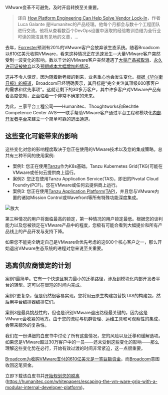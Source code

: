 <!--
title: 平台工程助您摆脱供应商锁定
cover: https://cdn.thenewstack.io/media/2024/02/000ab88a-exit-1024x576.jpg
-->

VMware变革不可避免，及时开启转换至关重要。

> 译自 [How Platform Engineering Can Help Solve Vendor Lock-In](https://thenewstack.io/want-to-escape-vmware-exit-with-platform-engineering/)，作者 Luca Galante 是Humanitec的产品经理。他每个月都会与数十个工程团队进行交流。他将从查看数百个DevOps设置中汲取的经验教训总结为全行业可读的简洁且有见地的文章，...

去年，[Forrester](https://www.forrester.com/blogs/predictions-2024-technology-infrastructure/)预测有20%的VMware客户会放弃该生态系统。随着Broadcom以610亿美元收购VMware，看来这种情况正在迅速发生—大量VMware客户突然受到一波变化的影响。数以千计的VMware客户突然遭遇了[大量产品被取消](https://www.thestack.technology/vmware-is-killing-off-56-products-including-vsphere-hypervisor-and-nsx/)、[永久许可证被放弃](https://redresscompliance.com/broadcom-vmware-licensing-and-subscription-changes-explained/)以及[预期成本大幅增加的情况](https://www.forbes.com/sites/stevemcdowell/2023/12/21/why-your-costs-may-go-up-with-vmwares-cheaper-new-bundles/)。

这并不令人惊讶，因为随着新老板的到来，业务重心也会发生变化。[根据《华尔街日报》的报道](https://www.wsj.com/articles/broadcoms-vmware-overhaul-draws-attention-of-cios-c76998b6)，Broadcom已经明确表示，其目标是“完全关注其顶级600家客户的需求和优先事项”。这就让剩下的30多万客户，其中许多客户对VMware产品有着高度依赖，正面临着一个非常不确定的未来。

为此，三家平台工程公司——Humanitec、Thoughtworks和Bechtle Competence Center AVS——联手帮助VMware客户通过平台工程和模块化[内部开发者平台](https://thenewstack.io/7-core-elements-of-an-internal-developer-platform/)来建立一个简单可靠的退出通道。

## 这些变化可能带来的影响

这些变化对您的影响程度取决于您正在使用的VMware技术以及您的集成策略。总共有三种不同的使用案例:

- 案例1: 您正在使用[Tanzu](https://tanzu.vmware.com/tanzu?utm_content=inline-mention)作为K8s基础。Tanzu Kubernetes Grid(TKG)可能在VMware或任何云提供商上运行。
- 案例2: 您正在使用Tanzu Application Service(TAS)，即旧的Pivotal Cloud Foundry(PCF)。您在VMware或任何云提供商上运行。
- 案例3: 您正在使用[Tanzu Application Platform(TAP)](https://thenewstack.io/vmware-expands-tanzu-into-a-full-platform-engineering-environment/)，并且您与VMware内置的诸如Mission Control或Wavefront等所有特殊功能深度集成。

![放大](https://cdn.thenewstack.io/media/2024/02/dd52f366-image2.png)

第三种情况的用户将面临最高的锁定，第一种情况的用户锁定最低。根据您的谈判能力以及您被锁定在VMware产品中的程度，您极有可能会看到大幅提价和所有产品线上的产品开发与支持下降。

如果您不能完全确定自己是VMware会优先考虑的这600个核心客户之一，那么开始退出VMware生态系统的进程对您来说至关重要。

## 逃离供应商锁定的计划

案例1最简单。它有一个快速且努力最小的迁移路径，涉及到模块化内部开发者平台的转型。这可以在很短的时间内完成。

案例2更复杂，但是仍然很容易实现。您将用云原生构建包替换TAS的构建包，然后用平台编排器编排它们。

案例3是最具挑战性的，但也是识别VMware退出路径最关键的，因为这是VMware会收紧的地方。由于您的流程与机群管理、运维工具和可观察性的集成，会带来额外的复杂性。

我们在一份详细的白皮书中讨论了所有这些情况，您的风险以及迁移和缓解选项。如果您是VMware超过30万客户中的一员——还未受到这些变化的影响——那么理解这些变化势在必行，开始有效过渡的时间非常紧迫，这一点很重要。

[Broadcom为收购VMware支付的610亿美元是一笔巨额资金](https://thenewstack.io/vmware-to-be-acquired-by-broadcom-in-a-61-billion-deal/)，而[Broadcom](https://thenewstack.io/dod-software-factories-take-charge-of-their-digital-destinies/)意图收回这笔资金。

立即下载该白皮书并[开始规划您的脱离](https://humanitec.com/whitepapers/escaping-the-vm-ware-grip-with-a-modular-internal-developer-platform)(https://humanitec.com/whitepapers/escaping-the-vm-ware-grip-with-a-modular-internal-developer-platform)。

